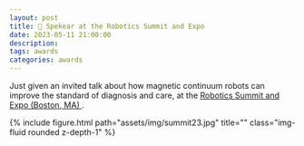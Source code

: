 ```yaml
---
layout: post
title: 🎤 Spekear at the Robotics Summit and Expo 
date: 2023-05-11 21:00:00
description: 
tags: awards
categories: awards
---
```


Just given an invited talk about how magnetic continuum robots can improve the standard of diagnosis and care, at the <a href='https://www.roboticssummit.com/speaker/giovanni-pittiglio/'>Robotics Summit and Expo (Boston, MA)
</a>.

{% include figure.html path="assets/img/summit23.jpg" title="" class="img-fluid rounded z-depth-1" %}
